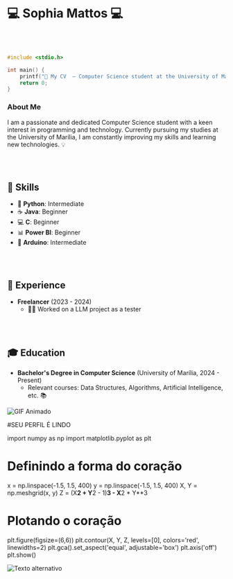 # 💻 Sophia Mattos 💻

<br><br>

```C
#include <stdio.h>

int main() {
    printf("📄 My CV  ― Computer Science student at the University of Marília\n");
    return 0;
}
```

### About Me
I am a passionate and dedicated Computer Science student with a keen interest in programming and technology. Currently pursuing my studies at the University of Marília, I am constantly improving my skills and learning new technologies. 💡

<br><br>

## 🔧 Skills

- 🐍 __Python__: Intermediate 
- ☕ __Java__: Beginner 
- 💻 __C__: Beginner 
- 📊 __Power BI__: Beginner 
- 🔌 __Arduino__: Intermediate 

<br><br>

## 💼 Experience
  
- **Freelancer** (2023 - 2024)
  - 🧑‍💻 Worked on a LLM project as a tester 

<br><br>

## 🎓 Education
- **Bachelor's Degree in Computer Science** (University of Marília, 2024 - Present)
  - Relevant courses: Data Structures, Algorithms, Artificial Intelligence, etc. 📚

![GIF Animado](https://media.giphy.com/media/fX819mkCQSKoWOmrDy/giphy.gif)

#SEU PERFIL É LINDO

import numpy as np
import matplotlib.pyplot as plt

# Definindo a forma do coração
x = np.linspace(-1.5, 1.5, 400)
y = np.linspace(-1.5, 1.5, 400)
X, Y = np.meshgrid(x, y)
Z = (X**2 + Y**2 - 1)**3 - X**2 * Y**3

# Plotando o coração
plt.figure(figsize=(6,6))
plt.contour(X, Y, Z, levels=[0], colors='red', linewidths=2)
plt.gca().set_aspect('equal', adjustable='box')
plt.axis('off')
plt.show()

![Texto alternativo](https://media2.giphy.com/media/v1.Y2lkPTc5MGI3NjExeTk0M2V0Z293cTA1NGVvb2czZjV4OHpsd2dqMHl5bHYyNzZvNmhndSZlcD12MV9pbnRlcm5hbF9naWZfYnlfaWQmY3Q9Zw/jQPRXqTQu1hxut85sV/giphy.gif)

